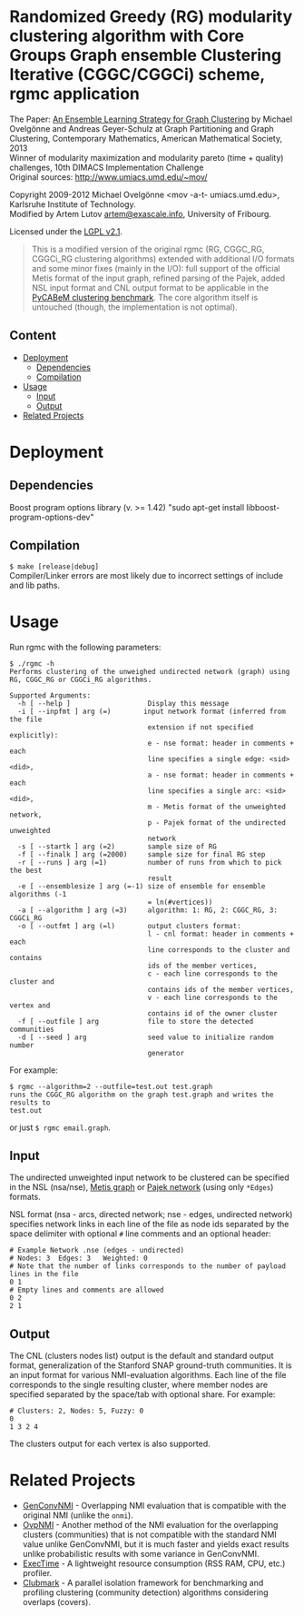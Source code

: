 # Randomized Greedy (RG) modularity clustering algorithm with Core Groups Graph ensemble Clustering Iterative (CGGC/CGGCi) scheme, rgmc application

The Paper: [An Ensemble Learning Strategy for Graph Clustering](http://www.cc.gatech.edu/dimacs10/papers/%5B18%5D-dimacs10_ovelgoennegeyerschulz.pdf)
by Michael Ovelgönne and Andreas Geyer-Schulz at Graph Partitioning and
Graph Clustering, Contemporary Mathematics, American Mathematical
Society, 2013  
Winner of modularity maximization and modularity pareto (time + quality)
challenges, 10th DIMACS Implementation Challenge  
Original sources: http://www.umiacs.umd.edu/~mov/

Copyright 2009-2012 Michael Ovelgönne <mov -a-t- umiacs.umd.edu>, Karlsruhe Institute of Technology.  
Modified by Artem Lutov <artem@exascale.info>, University of Fribourg.

Licensed under the [LGPL v2.1](License.md).

> This is a modified version of the original rgmc (RG, CGGC_RG, CGGCi_RG clustering
algorithms) extended with additional I/O formats and some minor fixes (mainly in
the I/O): full support of the official Metis format of the input graph, refined
parsing of the Pajek, added NSL input format and CNL output format to be applicable
in the [PyCABeM clustering benchmark](https://github.com/eXascaleInfolab/PyCABeM).
The core algorithm itself is untouched (though, the implementation is not
optimal).

## Content
- [Deployment](#deployment)
	- [Dependencies](#dependencies)
	- [Compilation](#compilation)
- [Usage](#usage)
  - [Input](#input)
  - [Output](#output)
- [Related Projects](#related-projects)

# Deployment
## Dependencies
Boost program options library (v. >= 1.42)
"sudo apt-get install libboost-program-options-dev"

## Compilation
`$ make [release|debug]`  
Compiler/Linker errors are most likely due to incorrect settings of include and lib paths.  

# Usage
Run rgmc with the following parameters:
```
$ ./rgmc -h
Performs clustering of the unweighed undirected network (graph) using RG, CGGC_RG or CGGCi_RG algorithms.

Supported Arguments:
  -h [ --help ]                   Display this message
  -i [ --inpfmt ] arg (=)        input network format (inferred from the file
                                  extension if not specified explicitly):
                                  e - nse format: header in comments + each
                                  line specifies a single edge: <sid> <did>,
                                  a - nse format: header in comments + each
                                  line specifies a single arc: <sid> <did>,
                                  m - Metis format of the unweighted network,
                                  p - Pajek format of the undirected unweighted
                                  network
  -s [ --startk ] arg (=2)        sample size of RG
  -f [ --finalk ] arg (=2000)     sample size for final RG step
  -r [ --runs ] arg (=1)          number of runs from which to pick the best
                                  result
  -e [ --ensemblesize ] arg (=-1) size of ensemble for ensemble algorithms (-1
                                  = ln(#vertices))
  -a [ --algorithm ] arg (=3)     algorithm: 1: RG, 2: CGGC_RG, 3: CGGCi_RG
  -o [ --outfmt ] arg (=l)        output clusters format:
                                  l - cnl format: header in comments + each
                                  line corresponds to the cluster and contains
                                  ids of the member vertices,
                                  c - each line corresponds to the cluster and
                                  contains ids of the member vertices,
                                  v - each line corresponds to the vertex and
                                  contains id of the owner cluster
  -f [ --outfile ] arg            file to store the detected communities
  -d [ --seed ] arg               seed value to initialize random number
                                  generator
```

For example:
```
$ rgmc --algorithm=2 --outfile=test.out test.graph
runs the CGGC_RG algorithm on the graph test.graph and writes the results to
test.out
```
or just `$ rgmc email.graph`.

## Input
The undirected unweighted input network to be clustered can be specified in the NSL (nsa/nse), [Metis graph](http://people.sc.fsu.edu/~jburkardt/data/metis_graph/metis_graph.html) or [Pajek network](https://gephi.org/users/supported-graph-formats/pajek-net-format/) (using only `*Edges`) formats.

NSL format (nsa - arcs, directed network; nse - edges, undirected network) specifies network links in each line of the file as node ids separated by the space delimiter with optional `#` line comments and an optional header:
```
# Example Network .nse (edges - undirected)
# Nodes: 3  Edges: 3   Weighted: 0
# Note that the number of links corresponds to the number of payload lines in the file
0 1
# Empty lines and comments are allowed
0 2
2 1
```

## Output
The CNL (clusters nodes list) output is the default and standard output format, generalization of the Stanford SNAP ground-truth communities. It is an input format for various NMI-evaluation algorithms. Each line of the file corresponds to the single resulting cluster, where member nodes are specified separated by the space/tab with optional share. For example:
```
# Clusters: 2, Nodes: 5, Fuzzy: 0
0
1 3 2 4
```
The clusters output for each vertex is also supported.

# Related Projects
- [GenConvNMI](https://github.com/eXascaleInfolab/GenConvNMI) - Overlapping NMI evaluation that is compatible with the original NMI (unlike the `onmi`).
- [OvpNMI](https://github.com/eXascaleInfolab/OvpNMI) - Another method of the NMI evaluation for the overlapping clusters (communities) that is not compatible with the standard NMI value unlike GenConvNMI, but it is much faster and yields exact results unlike probabilistic results with some variance in GenConvNMI.
- [ExecTime](https://bitbucket.org/lumais/exectime/)  - A lightweight resource consumption (RSS RAM, CPU, etc.) profiler.
- [Clubmark](https://github.com/eXascaleInfolab/clubmark) - A parallel isolation framework for benchmarking and profiling clustering (community detection) algorithms considering overlaps (covers).
